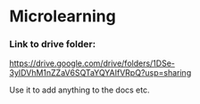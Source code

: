 # Microlearning

### Link to drive folder:
https://drive.google.com/drive/folders/1DSe-3yIDVhM1nZZaV6SQTaYQYAIfVRpQ?usp=sharing

Use it to add anything to the docs etc.
